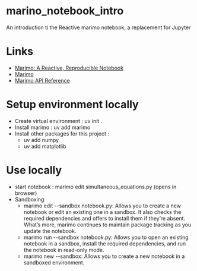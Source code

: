 # marino_notebook_intro
An introduction ti the Reactive marimo notebook, a replacement for Jupyter

# Links
- [Marimo: A Reactive, Reproducible Notebook](https://realpython.com/marimo-notebook/#why-linear-notebooks-dont-quite-cut-it-anymore)
- [Marimo](https://marimo.io)
- [Marimo API Reference](https://docs.marimo.io/api/)

# Setup environment locally
- Create virtual environment : uv init .
- Install marimo : uv add marimo  
- Install other packages for this project :
    - uv add numpy
    - uv add matplotlib

# Use locally
- start notebook : marimo edit simultaneous_equations.py (opens in browser)
- Sandboxing 
    - marimo edit --sandbox notebook.py: Allows you to create a new notebook or edit an existing one in a sandbox. It also checks the required dependencies and offers to install them if they’re absent. What’s more, marimo continues to maintain package tracking as you update the notebook.    
    - marimo run --sandbox notebook.py: Allows you to open an existing notebook in a sandbox, install the required dependencies, and run the notebook in read-only mode.
    - marimo new --sandbox: Allows you to create a new notebook in a sandboxed environment.